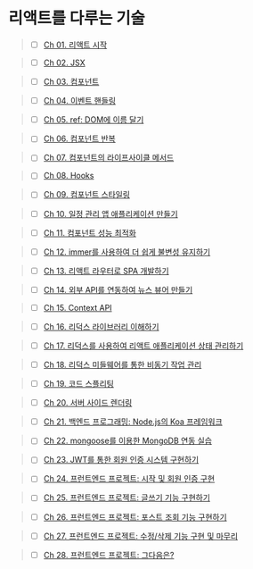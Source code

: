 # 리액트를 다루는 기술

> - [ ] [Ch 01. 리액트 시작](https://github.com/ding-co/react-study-detail/tree/main/ch01)

> - [ ] [Ch 02. JSX](https://github.com/ding-co/react-study-detail/tree/main/ch02)

> - [ ] [Ch 03. 컴포넌트](https://github.com/ding-co/react-study-detail/tree/main/ch03)

> - [ ] [Ch 04. 이벤트 핸들링](https://github.com/ding-co/react-study-detail/tree/main/ch04)

> - [ ] [Ch 05. ref: DOM에 이름 달기](https://github.com/ding-co/react-study-detail/tree/main/ch05)

> - [ ] [Ch 06. 컴포넌트 반복](https://github.com/ding-co/react-study-detail/tree/main/ch06)

> - [ ] [Ch 07. 컴포넌트의 라이프사이클 메서드](https://github.com/ding-co/react-study-detail/tree/main/ch07)

> - [ ] [Ch 08. Hooks](https://github.com/ding-co/react-study-detail/tree/main/ch08)

> - [ ] [Ch 09. 컴포넌트 스타일링](https://github.com/ding-co/react-study-detail/tree/main/ch09)

> - [ ] [Ch 10. 일정 관리 앱 애플리케이션 만들기](https://github.com/ding-co/react-study-detail/tree/main/ch10)

> - [ ] [Ch 11. 컴포넌트 성능 최적화](https://github.com/ding-co/react-study-detail/tree/main/ch11)

> - [ ] [Ch 12. immer를 사용하여 더 쉽게 불변성 유지하기](https://github.com/ding-co/react-study-detail/tree/main/ch12)

> - [ ] [Ch 13. 리액트 라우터로 SPA 개발하기](https://github.com/ding-co/react-study-detail/tree/main/ch13)

> - [ ] [Ch 14. 외부 API를 연동하여 뉴스 뷰어 만들기](https://github.com/ding-co/react-study-detail/tree/main/ch14)

> - [ ] [Ch 15. Context API](https://github.com/ding-co/react-study-detail/tree/main/ch15)

> - [ ] [Ch 16. 리덕스 라이브러리 이해하기](https://github.com/ding-co/react-study-detail/tree/main/ch16)

> - [ ] [Ch 17. 리덕스를 사용하여 리액트 애플리케이션 상태 관리하기](https://github.com/ding-co/react-study-detail/tree/main/ch17)

> - [ ] [Ch 18. 리덕스 미들웨어를 통한 비동기 작업 관리](https://github.com/ding-co/react-study-detail/tree/main/ch18)

> - [ ] [Ch 19. 코드 스플리팅](https://github.com/ding-co/react-study-detail/tree/main/ch19)

> - [ ] [Ch 20. 서버 사이드 렌더링](https://github.com/ding-co/react-study-detail/tree/main/ch20)

> - [ ] [Ch 21. 백엔드 프로그래밍: Node.js의 Koa 프레임워크](https://github.com/ding-co/react-study-detail/tree/main/ch21)

> - [ ] [Ch 22. mongoose를 이용한 MongoDB 연동 실습](https://github.com/ding-co/react-study-detail/tree/main/ch22)

> - [ ] [Ch 23. JWT를 통한 회원 인증 시스템 구현하기](https://github.com/ding-co/react-study-detail/tree/main/ch23)

> - [ ] [Ch 24. 프런트엔드 프로젝트: 시작 및 회원 인증 구현](https://github.com/ding-co/react-study-detail/tree/main/ch24)

> - [ ] [Ch 25. 프런트엔드 프로젝트: 글쓰기 기능 구현하기](https://github.com/ding-co/react-study-detail/tree/main/ch25)

> - [ ] [Ch 26. 프런트엔드 프로젝트: 포스트 조회 기능 구현하기](https://github.com/ding-co/react-study-detail/tree/main/ch26)

> - [ ] [Ch 27. 프런트엔드 프로젝트: 수정/삭제 기능 구현 및 마무리](https://github.com/ding-co/react-study-detail/tree/main/ch27)

> - [ ] [Ch 28. 프런트엔드 프로젝트: 그다음은?](https://github.com/ding-co/react-study-detail/tree/main/ch28)

